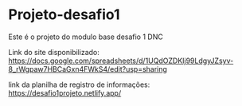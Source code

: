 # Projeto-desafio1

Este é o projeto do modulo base desafio 1 DNC 

Link do site disponibilizado:  https://docs.google.com/spreadsheets/d/1UQdOZDKIj99LdgyJZsyv-8_rWgpaw7HBCaGxn4FWkS4/edit?usp=sharing

link da planilha de registro de informações: https://desafio1projeto.netlify.app/

